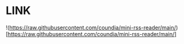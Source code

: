 # LINK 

!(https://raw.githubusercontent.com/coundia/mini-rss-reader/main/)[https://raw.githubusercontent.com/coundia/mini-rss-reader/main/]
